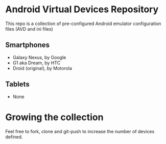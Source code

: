 Android Virtual Devices Repository
==============

This repo is a collection of pre-configured Android emulator configuration files (AVD and ini files)


## Smartphones

- Galaxy Nexus, by Google
- G1 aka Dream, by HTC
- Droid (original), by Motorola


## Tablets 

- None


# Growing the collection

Feel free to fork, clone and git-push to increase the number of devices defined.
